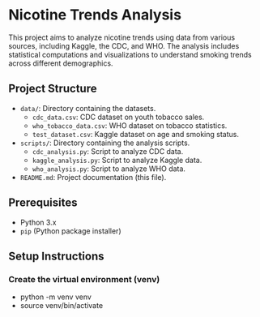 # Nicotine Trends Analysis

This project aims to analyze nicotine trends using data from various sources, including Kaggle, the CDC, and WHO. The analysis includes statistical computations and visualizations to understand smoking trends across different demographics.

## Project Structure

- `data/`: Directory containing the datasets.
  - `cdc_data.csv`: CDC dataset on youth tobacco sales.
  - `who_tobacco_data.csv`: WHO dataset on tobacco statistics.
  - `test_dataset.csv`: Kaggle dataset on age and smoking status.
- `scripts/`: Directory containing the analysis scripts.
  - `cdc_analysis.py`: Script to analyze CDC data.
  - `kaggle_analysis.py`: Script to analyze Kaggle data.
  - `who_analysis.py`: Script to analyze WHO data.
- `README.md`: Project documentation (this file).

## Prerequisites

- Python 3.x
- `pip` (Python package installer)

## Setup Instructions

### Create the virtual environment (venv)
- python -m venv venv
- source venv/bin/activate
